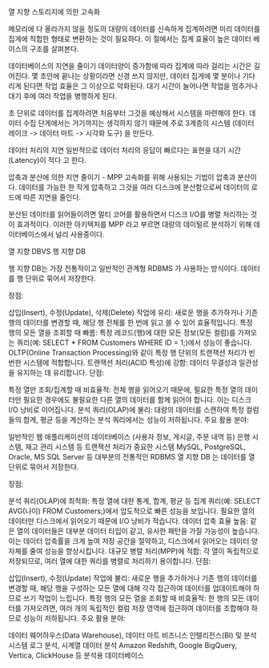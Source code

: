 열 지향 스토리지에 의한 고속화

메모리에 다 올라가지 않을 정도의 대량의 데이터를 신속하게 집계하려면 미리 데이터를 집게에 적합한 형태로 변환하는 것이 필요하다. 이 절에서는 집계 효율이 높은 데이터 베이스의 구조를 살펴본다. 

 

데이터베이스의 지연을 줄이기 
데이터양이 증가함에 따라 집계에 따라 걸리는 시간은 길어진다. 몇 초안에 끝나는 상황이라면 신경 쓰지 않지만, 데이터 집게에 몇 분이나 기다리게 된다면 작업 효율은 그 이상으로 악화된다. 대기 시간이 늘어나면 작업을 멈추거나 대기 후에 여러 작업을 병행하게 된다. 

 

초 단위로 데이터를 집계하려면 처음부터 그것을 예상해서 시스템을 마련해야 한다. 데이터 수집 단게에서는 거기까지는 생각하지 않기 때문에 주로 3계층의 시스템 (데이터 레이크 -> 데이터 마트 -> 시각화 도구) 을 만든다. 

 
데이터 처리의 지연 
일반적으로 데이터 처리의 응답이 빠르다는 표현을 대기 시간(Latency)이 적다 고 한다.

 
압축과 분산에 의한 지연 줄이기 - MPP 
고속화를 위해 사용되는 기법이 압축과 분산이다. 데이터를 가능한 한 작게 압축하고 그것을 여러 디스크에 분산함으로써 데이터의 로드에 따른 지연을 줄인다. 

 

분산된 데이터를 읽어들이려면 멀티 코어를 활용하면서 디스크 I/O를 병렬 처리하는 것이 효과적이다. 이러한 아키텍처를 MPP 라고 부르면 대량의 데이털르 분석하기 위해 데이터베이스에서 널리 사용중이다. 

 

열 지향 DBVS 행 지향 DB
 

행 지향 DB는 가장 전통적이고 일반적인 관계형 RDBMS 가 사용하는 방식이다. 데이터를 행 단위로 묶어서 저장한다. 

 

장점:

삽입(Insert), 수정(Update), 삭제(Delete) 작업에 유리: 새로운 행을 추가하거나 기존 행의 데이터를 변경할 때, 해당 행 전체를 한 번에 읽고 쓸 수 있어 효율적입니다.
특정 행의 모든 열을 조회할 때 빠름: 특정 레코드(행)에 대한 모든 정보(모든 컬럼)를 가져오는 쿼리(예: SELECT * FROM Customers WHERE ID = 1;)에서 성능이 좋습니다. OLTP(Online Transaction Processing)와 같이 특정 행 단위의 트랜잭션 처리가 빈번한 시스템에 적합합니다.
트랜잭션 처리(ACID 특성)에 강함: 데이터 무결성과 일관성을 유지하는 데 유리합니다.
단점:

특정 열만 조회/집계할 때 비효율적: 전체 행을 읽어오기 때문에, 필요한 특정 열의 데이터만 필요한 경우에도 불필요한 다른 열의 데이터를 함께 읽어야 합니다. 이는 디스크 I/O 낭비로 이어집니다.
분석 쿼리(OLAP)에 불리: 대량의 데이터를 스캔하여 특정 컬럼들의 합계, 평균 등을 계산하는 분석 쿼리에서는 성능이 저하됩니다.
주요 활용 분야:

일반적인 웹 애플리케이션의 데이터베이스 (사용자 정보, 게시글, 주문 내역 등)
은행 시스템, 재고 관리 시스템 등 트랜잭션 처리가 중요한 시스템
MySQL, PostgreSQL, Oracle, MS SQL Server 등 대부분의 전통적인 RDBMS
열 지향 DB 는 데이터를 열 단위로 묶어서 저장한다. 

 

장점:

분석 쿼리(OLAP)에 최적화: 특정 열에 대한 통계, 합계, 평균 등 집계 쿼리(예: SELECT AVG(나이) FROM Customers;)에서 압도적으로 빠른 성능을 보입니다. 필요한 열의 데이터만 디스크에서 읽어오기 때문에 I/O 낭비가 적습니다.
데이터 압축 효율 높음: 같은 열의 데이터들은 대부분 데이터 타입이 같고, 유사한 패턴을 가질 가능성이 높습니다. 이는 데이터 압축률을 크게 높여 저장 공간을 절약하고, 디스크에서 읽어오는 데이터 양 자체를 줄여 성능을 향상시킵니다.
대규모 병렬 처리(MPP)에 적합: 각 열이 독립적으로 저장되므로, 여러 열에 대한 쿼리를 병렬로 처리하기 용이합니다.
단점:

삽입(Insert), 수정(Update) 작업에 불리: 새로운 행을 추가하거나 기존 행의 데이터를 변경할 때, 해당 행을 구성하는 모든 열에 대해 각각 접근하여 데이터를 업데이트해야 하므로 쓰기 작업이 느립니다.
특정 행의 모든 열을 조회할 때 비효율적: 한 행의 모든 데이터를 가져오려면, 여러 개의 독립적인 컬럼 저장 영역에 접근하여 데이터를 조합해야 하므로 성능이 저하됩니다.
주요 활용 분야:

데이터 웨어하우스(Data Warehouse), 데이터 마트
비즈니스 인텔리전스(BI) 및 분석 시스템
로그 분석, 시계열 데이터 분석
Amazon Redshift, Google BigQuery, Vertica, ClickHouse 등 분석용 데이터베이스